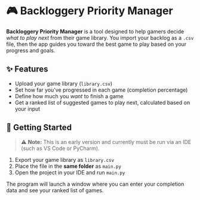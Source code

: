 # 🎮 Backloggery Priority Manager

**Backloggery Priority Manager** is a tool designed to help gamers decide *what to play next* from their game library. You import your backlog as a `.csv` file, then the app guides you toward the best game to play based on your progress and goals.

## ✨ Features

* Upload your game library (`library.csv`)
* Set how far you've progressed in each game (completion percentage)
* Define how much you *want* to finish a game
* Get a ranked list of suggested games to play next, calculated based on your input

## 🚀 Getting Started

> ⚠️ **Note:** This is an early version and currently must be run via an IDE (such as VS Code or PyCharm).

1. Export your game library as `library.csv`
2. Place the file in the **same folder** as `main.py`
3. Open the project in your IDE and run `main.py`

The program will launch a window where you can enter your completion data and see your ranked list of games.
